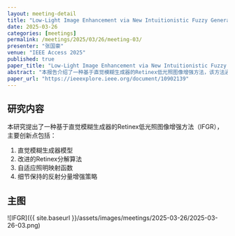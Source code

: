 ```yaml
---
layout: meeting-detail
title: "Low-Light Image Enhancement via New Intuitionistic Fuzzy Generator-Based Retinex Approach"
date: 2025-03-26
categories: [meetings]
permalink: /meetings/2025/03/26/meeting-03/
presenter: "张国豪"
venue: "IEEE Access 2025"
published: true
paper_title: "Low-Light Image Enhancement via New Intuitionistic Fuzzy Generator-Based Retinex Approach"
abstract: "本报告介绍了一种基于直觉模糊生成器的Retinex低光照图像增强方法，该方法通过模糊理论与Retinex模型的结合，有效解决了低光照图像噪声抑制与细节保持的平衡问题。"
paper_url: "https://ieeexplore.ieee.org/document/10902139"
---
```


## 研究内容

本研究提出了一种基于直觉模糊生成器的Retinex低光照图像增强方法（IFGR），主要创新点包括：

1. 直觉模糊生成器模型
2. 改进的Retinex分解算法
3. 自适应照明映射函数
4. 细节保持的反射分量增强策略

## 主图

![IFGR]({{ site.baseurl }}/assets/images/meetings/2025-03-26/2025-03-26-03.png)
